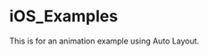 # iOS_Examples

This is for an animation example using Auto Layout. 

<img src="http://cdn.makeagif.com/media/1-01-2016/iIeP3P.gif" alt=""></a>
